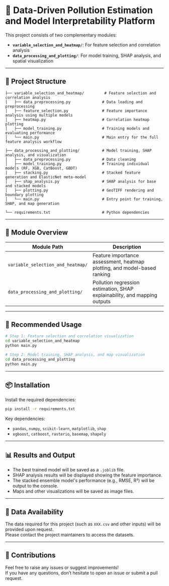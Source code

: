 # 🔬 Data-Driven Pollution Estimation and Model Interpretability Platform

This project consists of two complementary modules:

- **`variable_selection_and_heatmap/`**: For feature selection and correlation analysis
- **`data_processing_and_plotting/`**: For model training, SHAP analysis, and spatial visualization

---

## 📁 Project Structure

```
├── variable_selection_and_heatmap/         # Feature selection and correlation analysis
│   ├── data_preprocessing.py              # Data loading and preprocessing
│   ├── feature_selection.py               # Feature importance analysis using multiple models
│   ├── heatmap.py                         # Correlation heatmap plotting
│   ├── model_training.py                  # Training models and evaluating performance
│   └── main.py                            # Main entry for the full feature analysis workflow

├── data_processing_and_plotting/          # Model training, SHAP analysis, and visualization
│   ├── data_preprocessing.py              # Data cleaning
│   ├── model_training.py                  # Training individual models (RF, XGB, CatBoost, GBDT)
│   ├── stacking.py                        # Stacked feature generation and ElasticNet meta-model
│   ├── shap_analysis.py                   # SHAP analysis for base and stacked models
│   ├── plotting.py                        # GeoTIFF rendering and boundary plotting
│   └── main.py                            # Entry point for training, SHAP, and map generation

└── requirements.txt                       # Python dependencies
```

---

## 🧠 Module Overview

| Module Path | Description |
|-------------|-------------|
| `variable_selection_and_heatmap/` | Feature importance assessment, heatmap plotting, and model-based ranking |
| `data_processing_and_plotting/`   | Pollution regression estimation, SHAP explainability, and mapping outputs |

---

## 🚀 Recommended Usage

```bash
# Step 1: Feature selection and correlation visualization
cd variable_selection_and_heatmap
python main.py

# Step 2: Model training, SHAP analysis, and map visualization
cd data_processing_and_plotting
python main.py
```

---

## 📦 Installation

Install the required dependencies:

```bash
pip install -r requirements.txt
```

Key dependencies:
- `pandas`, `numpy`, `scikit-learn`, `matplotlib`, `shap`
- `xgboost`, `catboost`, `rasterio`, `basemap`, `shapely`

---

## 📊 Results and Output

- The best trained model will be saved as a `.joblib` file.
- SHAP analysis results will be displayed showing the feature importance.
- The stacked ensemble model's performance (e.g., RMSE, R²) will be output to the console.
- Maps and other visualizations will be saved as image files.

---

## 📂 Data Availability

The data required for this project (such as `XXX.csv` and other inputs) will be provided upon request.  
Please contact the project maintainers to access the datasets.

---

## 🤝 Contributions

Feel free to raise any issues or suggest improvements!  
If you have any questions, don’t hesitate to open an issue or submit a pull request.
